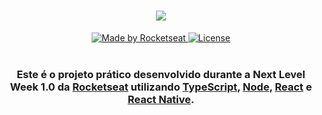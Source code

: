 <h1 align=center>
<img src="https://user-images.githubusercontent.com/38081852/83580830-6f63e200-a513-11ea-9a27-0a109ec1e4d0.png" />
</h1>
<p align="center">
  <a href="https://rocketseat.com.br">
    <img alt="Made by Rocketseat" src="https://img.shields.io/badge/made%20by-Rocketseat-%237519C1">
  </a>
  
  <a href="https://github.com/xXHachimanXx/Ecoleta/blob/master/LICENSE">
    <img alt="License" src="https://img.shields.io/github/license/vitorserrano/ecoleta?color=%237519C1">
  </a>
  <br><br>
</p>

<h3 align=center>
  
  Este é o projeto prático desenvolvido durante a **Next Level Week 1.0** da [Rocketseat][rocketseat] utilizando [TypeScript][typescript_site], [Node][node_site], [React][react_site] e [React Native][react_native_site].
  
</h3>

<!-- links -->
[rocketseat]: https://rocketseat.com.br/
[typescript_site]: https://www.typescriptlang.org/
[node_site]: https://nodejs.org/en/
[react_site]: https://pt-br.reactjs.org/
[react_native_site]: https://reactnative.dev/
